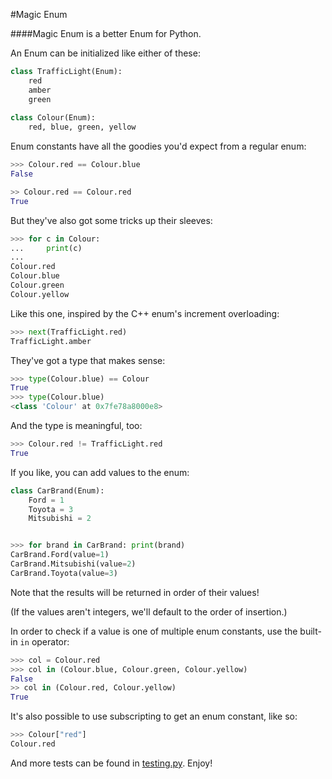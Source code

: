 #Magic Enum

####Magic Enum is a better Enum for Python.

An Enum can be initialized like either of these:

```python
class TrafficLight(Enum):
    red
    amber
    green
    
class Colour(Enum):
    red, blue, green, yellow
```

Enum constants have all the goodies you'd expect from a regular enum:

```python
>>> Colour.red == Colour.blue
False

>> Colour.red == Colour.red
True
```

But they've also got some tricks up their sleeves:

```python
>>> for c in Colour:
...     print(c)
... 
Colour.red
Colour.blue
Colour.green
Colour.yellow
```

Like this one, inspired by the C++ enum's increment overloading:
```python
>>> next(TrafficLight.red)
TrafficLight.amber
```


They've got a type that makes sense:

```python
>>> type(Colour.blue) == Colour
True
>>> type(Colour.blue)
<class 'Colour' at 0x7fe78a8000e8>
```

And the type is meaningful, too:

```python
>>> Colour.red != TrafficLight.red
True
```

If you like, you can add values to the enum:

```python
class CarBrand(Enum):
    Ford = 1
    Toyota = 3
    Mitsubishi = 2


>>> for brand in CarBrand: print(brand)
CarBrand.Ford(value=1)
CarBrand.Mitsubishi(value=2)
CarBrand.Toyota(value=3)
```

Note that the results will be returned in order of their values!

(If the values aren't integers, we'll default to the order of insertion.)

In order to check if a value is one of multiple enum constants, use the built-in `in` operator:

```python
>>> col = Colour.red
>>> col in (Colour.blue, Colour.green, Colour.yellow)
False
>> col in (Colour.red, Colour.yellow)
True
```

It's also possible to use subscripting to get an enum constant, like so:

```python
>>> Colour["red"]
Colour.red
```

And more tests can be found in [testing.py](https://github.com/bedekelly/magic-enum/blob/master/testing.py). Enjoy!
